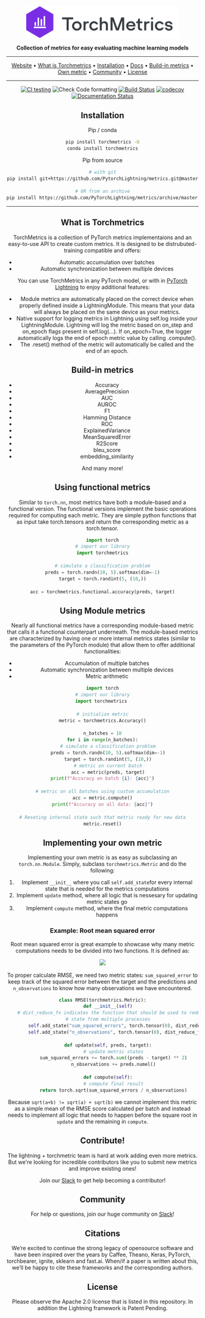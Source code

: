 <div align="center">

<img src="docs/source/_static/images/logo.png" width="400px">

**Collection of metrics for easy evaluating machine learning models**

---

<p align="center">
  <a href="https://www.pytorchlightning.ai/">Website</a> •
  <a href="#what-is-torchmetrics">What is Torchmetrics</a> •
  <a href="#installation">Installation</a> •
  <a href="https://torchmetrics.readthedocs.io/en/stable/">Docs</a> •
  <a href="#build-in-metrics">Build-in metrics</a> •
  <a href="#implementing-your-own-metric">Own metric</a> •
  <a href="#community">Community</a> •
  <a href="#license">License</a>
</p>

---

[![CI testing](https://github.com/PyTorchLightning/metrics/workflows/CI%20testing/badge.svg?branch=master&event=push)](https://github.com/PyTorchLightning/torchmetrics/actions?query=workflow%3A%22CI+testing%22)
![Check Code formatting](https://github.com/PyTorchLightning/metrics/workflows/Check%20Code%20formatting/badge.svg?branch=master&event=push)
[![Build Status](https://dev.azure.com/PytorchLightning/Metrics/_apis/build/status/PyTorchLightning.metrics?branchName=master)](https://dev.azure.com/PytorchLightning/Metrics/_build/latest?definitionId=3&branchName=master)
[![codecov](https://codecov.io/gh/PyTorchLightning/metrics/branch/main/graph/badge.svg?token=NER6LPI3HS)](https://codecov.io/gh/PyTorchLightning/metrics)
[![Documentation Status](https://readthedocs.org/projects/torchmetrics/badge/?version=latest)](https://torchmetrics.readthedocs.io/en/latest/?badge=latest)


## Installation 

Pip / conda

```bash
pip install torchmetrics -U
conda install torchmetrics
```

Pip from source

```bash
# with git
pip install git+https://github.com/PytorchLightning/metrics.git@master

# OR from an archive
pip install https://github.com/PyTorchLightning/metrics/archive/master.zip
```

---

## What is Torchmetrics
TorchMetrics is a collection of PyTorch metrics implementaions and an easy-to-use API to create custom metrics.
It is designed to be distrubuted-training compatible and offers:

* Automatic accumulation over batches
* Automatic synchronization between multiple devices

You can use TorchMetrics in any PyTorch model, or with in [PyTorch Lightning](https://pytorch-lightning.readthedocs.io/en/stable/) to enjoy additional features:

* Module metrics are automatically placed on the correct device when properly defined inside a LightningModule. This means that your data will always be placed on the same device as your metrics.
* Native support for logging metrics in Lightning using self.log inside your LightningModule. Lightning will log the metric based on on_step and on_epoch flags present in self.log(…). If on_epoch=True, the logger automatically logs the end of epoch metric value by calling .compute().
* The .reset() method of the metric will automatically be called and the end of an epoch.

## Build-in metrics
* Accuracy
* AveragePrecision
* AUC
* AUROC
* F1
* Hamming Distance
* ROC
* ExplainedVariance
* MeanSquaredError
* R2Score
* bleu_score
* embedding_similarity

And many more!

## Using functional metrics

Similar to `torch.nn`, most metrics have both a module-based and a functional version. The functional versions implement the basic operations required for computing each metric. They are simple python functions that as input take torch.tensors and return the corresponding metric as a torch.tensor.

``` python
import torch
# import our library
import torchmetrics

# simulate a classification problem
preds = torch.randn(10, 5).softmax(dim=-1)
target = torch.randint(5, (10,))

acc = torchmetrics.functional.accuracy(preds, target)
```

## Using Module metrics

Nearly all functional metrics have a corresponding module-based metric that calls it a functional counterpart underneath. The module-based metrics are characterized by having one or more internal metrics states (similar to the parameters of the PyTorch module) that allow them to offer additional functionalities:

* Accumulation of multiple batches
* Automatic synchronization between multiple devices
* Metric arithmetic
  
``` python
import torch
# import our library
import torchmetrics 

# initialize metric
metric = torchmetrics.Accuracy()

n_batches = 10
for i in range(n_batches):
    # simulate a classification problem
    preds = torch.randn(10, 5).softmax(dim=-1)
    target = torch.randint(5, (10,))
    # metric on current batch
    acc = metric(preds, target)
    print(f"Accuracy on batch {i}: {acc}")    

# metric on all batches using custom accumulation
acc = metric.compute()
print(f"Accuracy on all data: {acc}")

# Reseting internal state such that metric ready for new data
metric.reset()
```

## Implementing your own metric
Implementing your own metric is as easy as subclassing an `torch.nn.Module`. Simply, subclass `torchmetrics.Metric` 
and do the following:

1. Implement `__init__` where you call `self.add_state`for every internal state that is needed for the metrics computations
2. Implement `update` method, where all logic that is nessesary for updating metric states go
3. Implement `compute` method, where the final metric computations happens

### Example: Root mean squared error
Root mean squared error is great example to showcase why many metric computations needs to be divided into 
two functions. It is defined as:

<p align="center">
<img src="https://render.githubusercontent.com/render/math?math=RMSE = \sqrt{ \frac{1}{N} \sum_{i=1}^N (\hat{y_i} - y_i)^2}">
</p>

To proper calculate RMSE, we need two metric states: `sum_squared_error` to keep track of the squared error 
between the target and the predictions and `n_observations` to know how many observations we have encountered.
```python
class RMSE(torchmetrics.Metric):
    def __init__(self)
	# dist_reduce_fx indicates the function that should be used to reduce 
	# state from multiple processes
        self.add_state("sum_squared_errors", torch.tensor(0), dist_reduce_fx="sum")
        self.add_state("n_observations", torch.tensor(0), dist_reduce_fx="sum")

    def update(self, preds, target):
        # update metric states
        sum_squared_errors += torch.sum((preds - target) ** 2)
        n_observations += preds.numel()
       
    def compute(self):
        # compute final result
        return torch.sqrt(sum_squared_errors / n_observations)
```
Because `sqrt(a+b) != sqrt(a) + sqrt(b)` we cannot implement this metric as a simple mean of the RMSE 
score calculated per batch and instead needs to implement all logic that needs to happen before the 
square root in `update` and the remaining in `compute`.


## Contribute!
The lightning + torchmetric team is hard at work adding even more metrics. 
But we're looking for incredible contributors like you to submit new metrics
and improve existing ones!

Join our [Slack](https://join.slack.com/t/pytorch-lightning/shared_invite/zt-f6bl2l0l-JYMK3tbAgAmGRrlNr00f1A) 
to get help becoming a contributor!

## Community
For help or questions, join our huge community on [Slack](https://join.slack.com/t/pytorch-lightning/shared_invite/zt-f6bl2l0l-JYMK3tbAgAmGRrlNr00f1A)!

## Citations
We’re excited to continue the strong legacy of opensource software and have been inspired over the years by 
Caffee, Theano, Keras, PyTorch, torchbearer, ignite, sklearn and fast.ai. When/if a paper is written about this, 
we’ll be happy to cite these frameworks and the corresponding authors.

## License
Please observe the Apache 2.0 license that is listed in this repository. In addition
the Lightning framework is Patent Pending.
